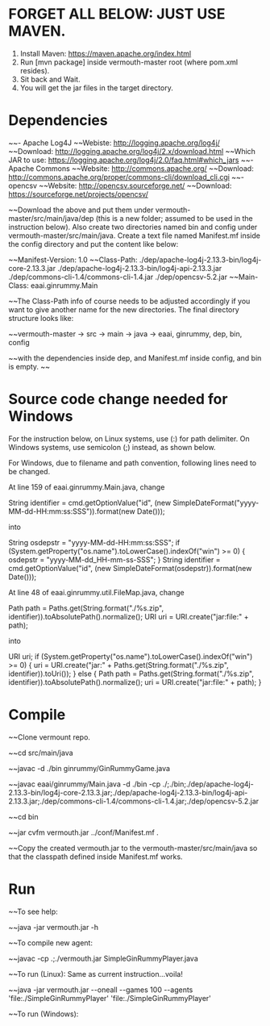 # FORGET ALL BELOW: JUST USE MAVEN.

1. Install Maven: https://maven.apache.org/index.html
2. Run [mvn package] inside vermouth-master root (where pom.xml resides).
3. Sit back and Wait.
4. You will get the jar files in the target directory.

# Dependencies

~~- Apache Log4J
	~~Webiste: http://logging.apache.org/log4j/
	~~Download: http://logging.apache.org/log4j/2.x/download.html
	~~Which JAR to use: https://logging.apache.org/log4j/2.0/faq.html#which_jars
~~- Apache Commons
	~~Website: http://commons.apache.org/
	~~Download: http://commons.apache.org/proper/commons-cli/download_cli.cgi
~~- opencsv
	~~Website: http://opencsv.sourceforge.net/
	~~Download: https://sourceforge.net/projects/opencsv/

~~Download the above and put them under vermouth-master/src/main/java/dep (this is a new folder; assumed to be used in the instruction below). Also create two directories named bin and config under vermouth-master/src/main/java. Create a text file named Manifest.mf inside the config directory and put the content like below:

~~Manifest-Version: 1.0
~~Class-Path: ./dep/apache-log4j-2.13.3-bin/log4j-core-2.13.3.jar ./dep/apache-log4j-2.13.3-bin/log4j-api-2.13.3.jar ./dep/commons-cli-1.4/commons-cli-1.4.jar ./dep/opencsv-5.2.jar
~~Main-Class: eaai.ginrummy.Main

~~The Class-Path info of course needs to be adjusted accordingly if you want to give another name for the new directories. The final directory structure looks like:

~~vermouth-master -> src -> main -> java -> eaai, ginrummy, dep, bin, config

~~with the dependencies inside dep, and Manifest.mf inside config, and bin is empty.
~~
# Source code change needed for Windows

For the instruction below, on Linux systems, use (:) for path delimiter. On Windows systems, use semicolon (;) instead, as shown below.

For Windows, due to filename and path convention, following lines need to be changed.

At line 159 of eaai.ginrummy.Main.java, change

String identifier = cmd.getOptionValue("id", (new SimpleDateFormat("yyyy-MM-dd-HH:mm:ss:SSS")).format(new Date()));

into

String osdepstr = "yyyy-MM-dd-HH:mm:ss:SSS";
if (System.getProperty("os.name").toLowerCase().indexOf("win") >= 0) {
	osdepstr = "yyyy-MM-dd_HH-mm-ss-SSS";
}
String identifier = cmd.getOptionValue("id", (new SimpleDateFormat(osdepstr)).format(new Date()));

At line 48 of eaai.ginrummy.util.FileMap.java, change

Path path = Paths.get(String.format("./%s.zip", identifier)).toAbsolutePath().normalize();
URI uri = URI.create("jar:file:" + path);

into

URI uri;
if (System.getProperty("os.name").toLowerCase().indexOf("win") >= 0) {
	uri = URI.create("jar:" + Paths.get(String.format("./%s.zip", identifier)).toUri());
} else {
	Path path = Paths.get(String.format("./%s.zip", identifier)).toAbsolutePath().normalize();
	uri = URI.create("jar:file:" + path);
}

# Compile

~~Clone vermount repo.

~~cd src/main/java

~~javac -d ./bin ginrummy/GinRummyGame.java

~~javac eaai/ginrummy/Main.java -d ./bin -cp ./;./bin;./dep/apache-log4j-2.13.3-bin/log4j-core-2.13.3.jar;./dep/apache-log4j-2.13.3-bin/log4j-api-2.13.3.jar;./dep/commons-cli-1.4/commons-cli-1.4.jar;./dep/opencsv-5.2.jar

~~cd bin

~~jar cvfm vermouth.jar ../conf/Manifest.mf .

~~Copy the created vermouth.jar to the vermouth-master/src/main/java so that the classpath defined inside Manifest.mf works.

# Run

~~To see help:

~~java -jar vermouth.jar -h

~~To compile new agent:

~~javac -cp .;./vermouth.jar SimpleGinRummyPlayer.java

~~To run (Linux): Same as current instruction...voila!

~~java -jar vermouth.jar --oneall --games 100 --agents 'file:./SimpleGinRummyPlayer' 'file:./SimpleGinRummyPlayer'

~~To run (Windows):

